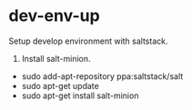 dev-env-up
==========

Setup develop environment with saltstack.

1. Install salt-minion.

  - sudo add-apt-repository ppa:saltstack/salt
  - sudo apt-get update
  - sudo apt-get install salt-minion

  
